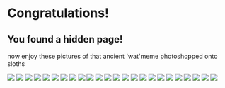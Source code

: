# Congratulations!
## You found a hidden page!

now enjoy these pictures of that ancient 'wat'meme photoshopped onto sloths

<img src="images/blobfish.PNG"/>
<img src="images/garden gnome.PNG"/>
<img src="images/Sloth1.png"/>
<img src="images/Sloth2.PNG"/>
<img src="images/Sloth3.PNG"/>
<img src="images/Sloth4.PNG"/>
<img src="images/Sloth5.PNG"/>
<img src="images/Sloth6.PNG"/>
<img src="images/Sloth7.PNG"/>
<img src="images/Sloth8.PNG"/>
<img src="images/Sloth9.PNG"/>
<img src="images/Sloth10.PNG"/>
<img src="images/Sloth11.PNG"/>
<img src="images/Sloth12.PNG"/>
<img src="images/Sloth13.PNG"/>
<img src="images/Sloth14.PNG"/>
<img src="images/Sloth15.PNG"/>
<img src="images/Sloth16.PNG"/>
<img src="images/Sloth17.PNG"/>
<img src="images/Sloth18.PNG"/>
<img src="images/Sloth19.PNG"/>
<img src="images/Sloth20.PNG"/>
<img src="images/Sloth21.PNG"/>
<img src="images/trump.PNG"/>
